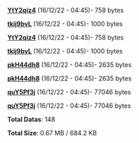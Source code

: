 [**YtY2qiz4**](/data/YtY2qiz4.txt) (16/12/22 - 04:45)- 758 bytes

[**tkij9bvL**](/data/tkij9bvL.txt) (16/12/22 - 04:45)- 1000 bytes

[**YtY2qiz4**](/data/YtY2qiz4.txt) (16/12/22 - 04:45)- 758 bytes

[**tkij9bvL**](/data/tkij9bvL.txt) (16/12/22 - 04:45)- 1000 bytes

[**pkH44dh8**](/data/pkH44dh8.txt) (16/12/22 - 04:45)- 2635 bytes

[**pkH44dh8**](/data/pkH44dh8.txt) (16/12/22 - 04:45)- 2635 bytes

[**quY5Pf3j**](/data/quY5Pf3j.txt) (16/12/22 - 04:45)- 77046 bytes

[**quY5Pf3j**](/data/quY5Pf3j.txt) (16/12/22 - 04:45)- 77046 bytes

**Total Datas**: 148

**Total Size**: 0.67 MB / 684.2 KB